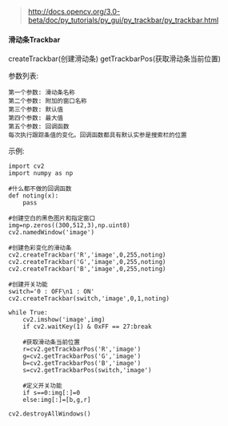 >http://docs.opencv.org/3.0-beta/doc/py_tutorials/py_gui/py_trackbar/py_trackbar.html

#### 滑动条Trackbar

createTrackbar(创建滑动条)
getTrackbarPos(获取滑动条当前位置)

参数列表:
```
第一个参数: 滑动条名称
第二个参数: 附加的窗口名称
第三个参数: 默认值
第四个参数: 最大值
第五个参数: 回调函数
每次执行跟踪条值的变化。回调函数都具有默认实参是搜索栏的位置
```

示例:
```
import cv2
import numpy as np

#什么都不做的回调函数
def noting(x):
    pass

#创建空白的黑色图片和指定窗口
img=np.zeros((300,512,3),np.uint8)
cv2.namedWindow('image')

#创建色彩变化的滑动条
cv2.createTrackbar('R','image',0,255,noting)
cv2.createTrackbar('G','image',0,255,noting)
cv2.createTrackbar('B','image',0,255,noting)

#创建开关功能
switch='0 : OFF\n1 : ON'
cv2.createTrackbar(switch,'image',0,1,noting)

while True:
    cv2.imshow('image',img)
    if cv2.waitKey(1) & 0xFF == 27:break

    #获取滑动条当前位置
    r=cv2.getTrackbarPos('R','image')
    g=cv2.getTrackbarPos('G','image')
    b=cv2.getTrackbarPos('B','image')
    s=cv2.getTrackbarPos(switch,'image')

    #定义开关功能
    if s==0:img[:]=0
    else:img[:]=[b,g,r]

cv2.destroyAllWindows()
```









